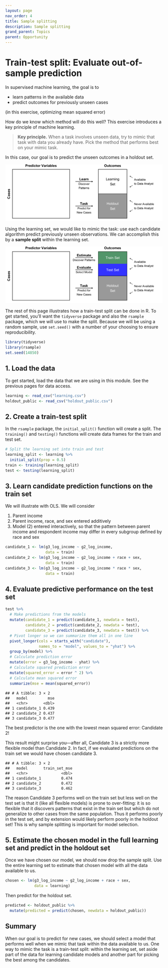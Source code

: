 ```yaml
---
layout: page
nav_order: 4
title: Sample splitting
description: Sample splitting
grand_parent: Topics
parent: Opportunity
---
```


# Train-test split: Evaluate out-of-sample prediction

In supervised machine learning, the goal is to

- learn patterns in the available data
- predict outcomes for previously unseen cases

(in this exercise, optimizing mean squared error)

How do we know which method will do this well? This exercise introduces
a key principle of machine learning.

> **Key principle.** When a task involves unseen data, try to mimic that
> task with data you already have. Pick the method that performs best on
> your mimic task.

In this case, our goal is to predict the unseen outcomes in a holdout
set.

![](../assets/images/task.png)<!-- -->

Using the learning set, we would like to mimic the task: use each
candidate algorithm predict previously unseen observations. We can
accomplish this by a **sample split** within the learning set.

![](../assets/images/train_test.png)<!-- -->

The rest of this page illustrates how a train-test split can be done in
R. To get started, you’ll want the `tidyverse` package and also the
`rsample` package, which we will use to make the split. Because we will
be using a random sample, use `set.seed()` with a number of your
choosing to ensure reproducibility.

``` r
library(tidyverse)
library(rsample)
set.seed(14850)
```

## 1. Load the data

To get started, load the data that we are using in this module. See the
previous pages for data access.

``` r
learning <- read_csv("learning.csv")
holdout_public <- read_csv("holdout_public.csv")
```

## 2. Create a train-test split

In the `rsample` package, the `initial_split()` function will create a
split. The `training()` and `testing()` functions will create data
frames for the train and test set.

``` r
# Split the learning set into train and test
learning_split <- learning %>%
  initial_split(prop = 0.5)
train <- training(learning_split)
test <- testing(learning_split)
```

## 3. Learn candidate prediction functions on the train set

We will illustrate with OLS. We will consider

1.  Parent income
2.  Parent income, race, and sex entered additively
3.  Model (2) entered interactively, so that the pattern between parent
    income and respondent income may differ in every subgroup defined by
    race and sex

``` r
candidate_1 <- lm(g3_log_income ~ g2_log_income,
                  data = train)
candidate_2 <- lm(g3_log_income ~ g2_log_income + race + sex,
                  data = train)
candidate_3 <- lm(g3_log_income ~ g2_log_income * race * sex,
                  data = train)
```

## 4. Evaluate predictive performance on the test set

``` r
test %>%
  # Make predictions from the models
  mutate(candidate_1 = predict(candidate_1, newdata = test),
         candidate_2 = predict(candidate_2, newdata = test),
         candidate_3 = predict(candidate_3, newdata = test)) %>%
  # Pivot longer so we can summarize them all in one line
  pivot_longer(cols = starts_with("candidate"),
               names_to = "model", values_to = "yhat") %>%
  group_by(model) %>%
  # Calculate prediction error
  mutate(error = g3_log_income - yhat) %>%
  # Calculate squared prediction error
  mutate(squared_error = error ^ 2) %>%
  # Calculate mean squared error
  summarize(mse = mean(squared_error))
```

    ## # A tibble: 3 × 2
    ##   model         mse
    ##   <chr>       <dbl>
    ## 1 candidate_1 0.439
    ## 2 candidate_2 0.437
    ## 3 candidate_3 0.477

The best predictor is the one with the lowest mean squared error:
Candidate 2!

This result might surprise you—after all, Candidate 3 is a strictly more
flexible model than Candidate 2. In fact, if we evaluated predictions on
the train set we would have chosen candidate 3.

    ## # A tibble: 3 × 2
    ##   model       train_set_mse
    ##   <chr>               <dbl>
    ## 1 candidate_1         0.474
    ## 2 candidate_2         0.472
    ## 3 candidate_3         0.462

The reason Candidate 3 performs well on the train set but less well on
the test set is that it (like all flexible models) is prone to
over-fitting: it is so flexible that it discovers patterns that exist in
the train set but which do not generalize to other cases from the same
population. Thus it performs poorly in the test set, and by extension
would likely perform poorly in the holdout set! This is why sample
splitting is important for model selection.

## 5. Estimate the chosen model in the full learning set and predict in the holdout set

Once we have chosen our model, we should now drop the sample split. Use
the entire learning set to estimate that chosen model with all the data
available to us.

``` r
chosen <- lm(g3_log_income ~ g2_log_income + race + sex,
             data = learning)
```

Then predict for the holdout set.

``` r
predicted <- holdout_public %>%
  mutate(predicted = predict(chosen, newdata = holdout_public))
```

## Summary

When our goal is to predict for new cases, we should select a model that
performs well when we mimic that task within the data available to us.
One way to mimic the task is a train-test split: within the learning
set, set aside part of the data for learning candidate models and
another part for picking the best among the candidates.
